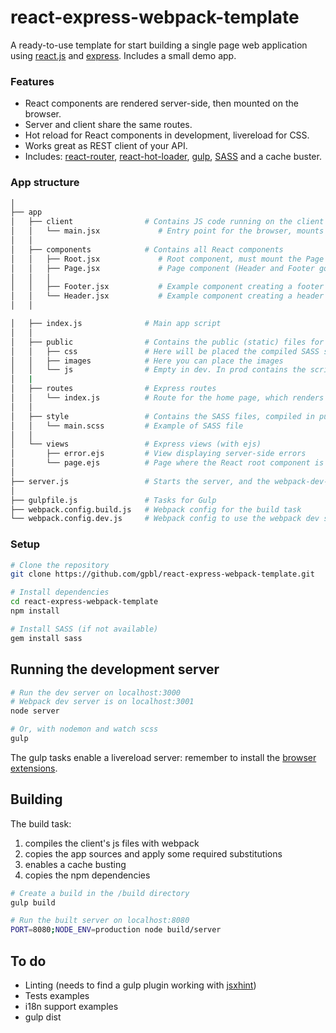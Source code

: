 # react-express-webpack-template

A ready-to-use template for start building a single page web application using [react.js](http://www.reactjs.org) and [express](http://www.expressjs.com). Includes a small demo app.

### Features 

* React components are rendered server-side, then mounted on the browser.
* Server and client share the same routes.
* Hot reload for React components in development, livereload for CSS.
* Works great as REST client of your API.
* Includes: [react-router](https://github.com/rackt/react-router), [react-hot-loader](https://github.com/gaearon/react-hot-loader), [gulp](http://www.gulpjs.com), [SASS](http://sass-lang.com) and a cache buster.

### App structure

```bash
│
├── app
│   ├── client                # Contains JS code running on the client
│   │   └── main.jsx             # Entry point for the browser, mounts the root component on DOM ready
│   │
│   ├── components            # Contains all React components
│   │   ├── Root.jsx             # Root component, must mount the Page component 
│   │   ├── Page.jsx             # Page component (Header and Footer go here)
│   │   │
│   │   ├── Footer.jsx           # Example component creating a footer
│   │   └── Header.jsx           # Example component creating a header
│   │

│   ├── index.js              # Main app script 
│   │ 
│   ├── public                # Contains the public (static) files for the client. They will be cache-busted.
│   │   ├── css               # Here will be placed the compiled SASS styles
│   │   ├── images            # Here you can place the images   
│   │   └── js                # Empty in dev. In prod contains the scripts compiled with webpack
│   | 
│   ├── routes                # Express routes
│   │   └── index.js          # Route for the home page, which renders views/page.ejs 
│   │ 
│   ├── style                 # Contains the SASS files, compiled in public/css with grunt
│   │   └── main.scss         # Example of SASS file
│   │ 
│   └── views                 # Express views (with ejs)
│       ├── error.ejs         # View displaying server-side errors
│       └── page.ejs          # Page where the React root component is mounted server-side
│
├── server.js                 # Starts the server, and the webpack-dev-server on development
│
├── gulpfile.js               # Tasks for Gulp
├── webpack.config.build.js   # Webpack config for the build task
└── webpack.config.dev.js     # Webpack config to use the webpack dev server

```

### Setup

```bash
# Clone the repository
git clone https://github.com/gpbl/react-express-webpack-template.git

# Install dependencies
cd react-express-webpack-template
npm install

# Install SASS (if not available)
gem install sass
```

## Running the development server

```bash
# Run the dev server on localhost:3000
# Webpack dev server is on localhost:3001
node server

# Or, with nodemon and watch scss
gulp
```

The gulp tasks enable a livereload server: remember to install the [browser extensions](http://feedback.livereload.com/knowledgebase/articles/86242-how-do-i-install-and-use-the-browser-extensions).

## Building

The build task:

1. compiles the client's js files with webpack
2. copies the app sources and apply some required substitutions
3. enables a cache busting
4. copies the npm dependencies

```bash
# Create a build in the /build directory
gulp build

# Run the built server on localhost:8080
PORT=8080;NODE_ENV=production node build/server
```

## To do

* Linting (needs to find a gulp plugin working with [jsxhint](https://github.com/STRML/JSXHint))
* Tests examples
* i18n support examples
* gulp dist